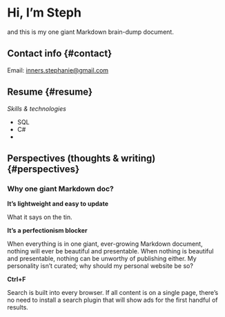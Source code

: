 # Hi, I’m Steph
and this is my one giant Markdown brain-dump document.

## Contact info {#contact}
Email: [inners.stephanie@gmail.com](mailto:inners.stephanie@gmail.com)

## Resume {#resume}
*Skills & technologies*
- SQL
- C#
- 

## Perspectives (thoughts & writing) {#perspectives}
### Why one giant Markdown doc?
**It’s lightweight and easy to update**

What it says on the tin.

**It’s a perfectionism blocker**

When everything is in one giant, ever-growing Markdown document, nothing will ever be beautiful and presentable. When nothing is beautiful and presentable, nothing can be unworthy of publishing either. My personality isn’t curated; why should my personal website be so?

**Ctrl+F**

Search is built into every browser. If all content is on a single page, there’s no need to install a search plugin that will show ads for the first handful of results.
